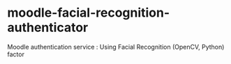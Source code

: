 # moodle-facial-recognition-authenticator
Moodle authentication service : Using Facial Recognition (OpenCV, Python) factor
